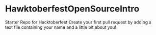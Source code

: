 # HawktoberfestOpenSourceIntro
Starter Repo for Hacktoberfest
Create your first pull request by adding a text file containing your name and a little bit about you!
